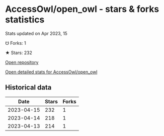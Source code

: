 # AccessOwl/open_owl - stars & forks statistics

Stats updated on Apr 2023, 15

☋ Forks: 1

★ Stars: 232

[Open repository](https://github.com/AccessOwl/open_owl)

[Open detailed stats for AccessOwl/open_owl](https://reviewgithub.com/rep/AccessOwl/open_owl)

## Historical data
| Date | Stars | Forks |
|------|-------|-------|
| 2023-04-15 | 232 | 1 | 
| 2023-04-14 | 218 | 1 | 
| 2023-04-13 | 214 | 1 | 

